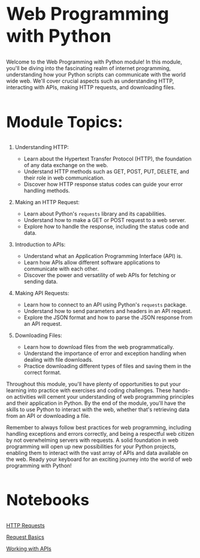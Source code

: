 <style>
p {
  max-width: 992px;
}
pre {
  max-width: 992px;
}
h1 {
  font-size: 3rem;
}
h2 {
  font-size: 2.6rem;
}
h3 {
  font-size: 2.2rem;
}
h4 {
  font-size: 1.8rem;
}
h5 {
  font-size: 1.6rem;
}
</style>  

# Web Programming with Python

Welcome to the Web Programming with Python module! In this module, you'll be diving into the fascinating realm of internet programming, understanding how your Python scripts can communicate with the world wide web. We'll cover crucial aspects such as understanding HTTP, interacting with APIs, making HTTP requests, and downloading files.

## Module Topics:
1. Understanding HTTP:
   - Learn about the Hypertext Transfer Protocol (HTTP), the foundation of any data exchange on the web.
   - Understand HTTP methods such as GET, POST, PUT, DELETE, and their role in web communication.
   - Discover how HTTP response status codes can guide your error handling methods.

2. Making an HTTP Request:
   - Learn about Python's `requests` library and its capabilities.
   - Understand how to make a GET or POST request to a web server.
   - Explore how to handle the response, including the status code and data.

3. Introduction to APIs:
   - Understand what an Application Programming Interface (API) is.
   - Learn how APIs allow different software applications to communicate with each other.
   - Discover the power and versatility of web APIs for fetching or sending data.

4. Making API Requests:
   - Learn how to connect to an API using Python's `requests` package.
   - Understand how to send parameters and headers in an API request.
   - Explore the JSON format and how to parse the JSON response from an API request.

5. Downloading Files:
   - Learn how to download files from the web programmatically.
   - Understand the importance of error and exception handling when dealing with file downloads.
   - Practice downloading different types of files and saving them in the correct format.

Throughout this module, you'll have plenty of opportunities to put your learning into practice with exercises and coding challenges. These hands-on activities will cement your understanding of web programming principles and their application in Python. By the end of the module, you'll have the skills to use Python to interact with the web, whether that's retrieving data from an API or downloading a file.

Remember to always follow best practices for web programming, including handling exceptions and errors correctly, and being a respectful web citizen by not overwhelming servers with requests. A solid foundation in web programming will open up new possibilities for your Python projects, enabling them to interact with the vast array of APIs and data available on the web. Ready your keyboard for an exciting journey into the world of web programming with Python!

## Notebooks

[HTTP Requests](./learn/01_http_basics.md)

[Request Basics](./learn/02_requests_basics.ipynb)

[Working with APIs](./learn/03_api.ipynb)
